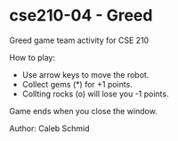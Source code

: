 # cse210-04 - Greed
Greed game team activity for CSE 210

How to play:
- Use arrow keys to move the robot.
- Collect gems (*) for +1 points.
- Collting rocks (o) will lose you -1 points.

Game ends when you close the window.

Author:
Caleb Schmid